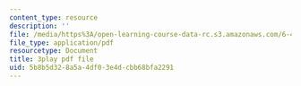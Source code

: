 ```yaml
---
content_type: resource
description: ''
file: /media/https%3A/open-learning-course-data-rc.s3.amazonaws.com/6-451-principles-of-digital-communication-ii-spring-2005/5b8b5d328a5a4df03e4dcbb68bfa2291_HwGd1CPfIYk.pdf
file_type: application/pdf
resourcetype: Document
title: 3play pdf file
uid: 5b8b5d32-8a5a-4df0-3e4d-cbb68bfa2291
---
```

